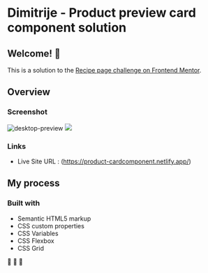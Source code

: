 # Dimitrije - Product preview card component solution

## Welcome! 👋

This is a solution to the [Recipe page challenge on Frontend Mentor](https://www.frontendmentor.io/challenges/product-preview-card-component-GO7UmttRfa).

## Overview

### Screenshot
![desktop-preview](https://github.com/Dimitrije8/Proj.1-Product-preview-card-component/assets/125497619/493693aa-ec8c-43c8-ab9d-c4c74be02e51)
![](./design/desktop-preview.jpg)

### Links

- Live Site URL : (https://product-cardcomponent.netlify.app/)

## My process

### Built with

- Semantic HTML5 markup
- CSS custom properties
- CSS Variables
- CSS Flexbox
- CSS Grid


:rocket: :rocket: :rocket:
